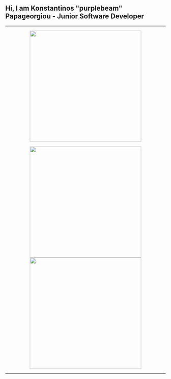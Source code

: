 <p align = "center" > <h2>Hi, I am Konstantinos "purplebeam" Papageorgiou - Junior Software Developer </h2>
</p>

---
<div>
<p align = "center" >
<img align="center" width = "350px" src="https://media.giphy.com/media/wwg1suUiTbCY8H8vIA/giphy-downsized-large.gif">
</p>
</div>

<div>
<p align = "center">
<a href = "https://www.linkedin.com/in/konpapageorgiou" target="_blank"> 
<img width = "350px" src="https://img.shields.io/badge/konpapageorgiou-LinkedIn-blue">
</a>
<br>
<img width = "350px" src="https://img.shields.io/badge/purplebeam%233556-Discord-blueviolet">
</p>
</div>


---




